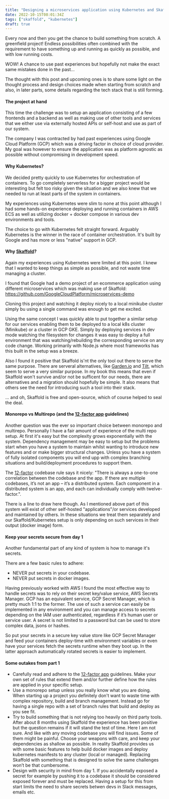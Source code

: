 ```yaml
---
title: "Designing a microservices application using Kubernetes and Skaffold - part 1"
date: 2022-10-15T08:01:34Z
tags: ["skaffold", "kubernetes"]
draft: true
---
```


Every now and then you get the chance to build something from scratch. A greenfield project! Endless possibilities often combined with the requirement to have something up and running as quickly as possible, and with low running costs.

<p class="lead">WOW! A chance to use past experiences but hopefully not make the exact same mistakes done in the past...</p>

The thought with this post and upcoming ones is to share some light on the thought process and design choices made when starting from scratch and also, in later parts, some details regarding the tech stack that is still forming.

#### The project at hand

This time the challenge was to setup an application consisting of a few frontends and a backend as well as making use of other tools and services that we either use via externally hosted APIs or self-host and use as part of our system.

The company I was contracted by had past experiences using Google Cloud Platform (GCP) which was a driving factor in choice of cloud provider. My goal was however to ensure the application was as platform agnostic as possible without compromising in development speed.

#### Why Kubernetes?

We decided pretty quickly to use Kubernetes for orchestration of containers. To go completely serverless for a bigger project would be interesting but felt too risky given the situation and we also knew that we needed to run at least parts of the system in containers.

My experiences using Kubernetes were slim to none at this point although I had some hands-on experience deploying and running containers in AWS ECS as well as utilizing docker + docker compose in various dev environments and tools.

The choice to go with Kubernetes felt straight forward. Arguably Kubernetes is the winner in the race of container orchestration. It's built by Google and has more or less "native" support in GCP.

#### Why <a href="https://skaffold.dev/">Skaffold</a>?

Again my experiences using Kubernetes were limited at this point. I knew that I wanted to keep things as simple as possible, and not waste time managing a cluster.

I found that Google had a demo project of an ecommerce application using different microservices which was making use of Skaffold: 
https://github.com/GoogleCloudPlatform/microservices-demo

Cloning this project and watching it deploy nicely to a local minikube cluster simply bu using a single command was enough to get me excited. 

Using the same concept I was quickly able to put together a similar setup for our services enabling them to be deployed to a local k8s cluster (Minikube) or a cluster in GCP GKE. Simply by deploying services in dev mode watching the filesystem for changes it was easy to deploy a full environment that was watching/rebuilding the corresponding service on any code change. Working primarily with Node.js where most frameworks has this built in the setup was a breeze.

Also I found it positive that Skaffold is'nt the only tool out there to serve the same purpose. There are serveral alternatives, like <a href="https://garden.io/">Garden.io</a> and <a href="https://tilt.dev/">Tilt</a>, which seem to serve a very similar purpose. In my book this means that even if Skaffold won't survive and/or not be sufficent for our needs, there are alternatives and a migration should hopefully be simple. It also means that others see the need for introducing such a tool into their stack.

... and oh, Skaffold is free and open-source, which of course helped to seal the deal.


#### Monorepo vs Multirepo (and the <a href="https://12factor.net/">12-factor app</a> guidelines)

Another question was the ever so important choice between monorepo and multirepo. Personally I have a fair amount of experience of the multi repo setup. At first it's easy but the complexity grows exponentially with the system. Dependency management may be easy to setup but the problems start when you have a system to maintain whilst wanting to introduce new features and or make bigger structural changes. Unless you have a system of fully isolated components you will end upp with complex branching situations and build/deployment procedures to support them.

The <a href="https://12factor.net/">12-factor</a> codebase rule says it nicely: "There is always a one-to-one correlation between the codebase and the app. If there are multiple codebases, it’s not an app – it’s a distributed system. Each component in a distributed system is an app, and each can individually comply with twelve-factor.".

There is a line to draw here though. As I mentioned above part of this system will exist of other self-hosted "applications"/or services developed and maintained by others. In these situations we treat them separately and our Skaffold/Kubernetes setup is only depending on such services in their output (docker image) form.

#### Keep your secrets secure from day 1

Another fundamental part of any kind of system is how to manage it's secrets. 

There are a few basic rules to adhere:
- NEVER put secrets in your codebase.
- NEVER put secrets in docker images.

Having previously worked with AWS I found the most effective way to handle secrets was to rely on their secret key/value service, AWS Secrets Manager. GCP has an equivalent service, GCP Secret Manager, which is pretty much 1:1 to the former. The use of such a service can easily be implemented in any environment and you can manage access to secrets depending on the IAM user authenticated, regardless if it’s human user or service user. A secret is not limited to a password but can be used to store complex data, jsons or hashes.

So put your secrets in a secure key value store like GCP Secret Manager and feed your containers deploy-time with environment variables or even have your services fetch the secrets runtime when they boot up. In the latter approach automatically rotated secrets is easier to implement.


#### Some outakes from part 1

- Carefully read and adhere to the <a href="https://12factor.net/">12-factor app</a> guidelines. Make your own set of rules that extend them and/or further define how the rules are applied in your specific setup. 
- Use a monorepo setup unless you really know what you are doing. When starting up a project you definitely don't want to waste time with complex repository, build and branch management. Instead go for having a single repo with a set of branch rules that build and deploy as you see fit.
- Try to build something that is not relying too heavily on third party tools. After about 8 months using Skaffold the experience has been positive but the question remains if it will stand the test of time. Here I am not sure. And like with any moving codebase you will find issues. Some of them might be painful. Choose your weapons with care, and keep your dependencies as shallow as possible. In reality Skaffold provides us with some basic features to help build docker images and deploy kubernetes manifests to any cluster (local or managed). Replacing Skaffold with something that is designed to solve the same challenges won’t be that cumbersome.
- Design with security in mind from day 1. If you accidentally exposed a secret for example by pushing it to a codebase it should be considered exposed forever and must be replaced. Having a setup for this from start limits the need to share secrets betwen devs in Slack messages, emails etc.